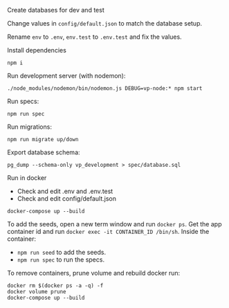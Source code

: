 Create databases for dev and test

Change values in `config/default.json` to match the database setup.

Rename `env` to `.env`, `env.test` to `.env.test` and fix the values.

Install dependencies

```
npm i
```

Run development server (with nodemon):

```
./node_modules/nodemon/bin/nodemon.js DEBUG=vp-node:* npm start
```

Run specs:

```
npm run spec
```

Run migrations:

```
npm run migrate up/down
```

Export database schema:

```
pg_dump --schema-only vp_development > spec/database.sql
```

Run in docker

- Check and edit .env and .env.test
- Check and edit config/default.json

```
docker-compose up --build
```

To add the seeds, open a new term window and run `docker ps`.
Get the app container id and run `docker exec -it CONTAINER_ID /bin/sh`.
Inside the container:
- `npm run seed` to add the seeds.
- `npm run spec` to run the specs.

To remove containers, prune volume and rebuild docker run:

```
docker rm $(docker ps -a -q) -f
docker volume prune
docker-compose up --build
```

